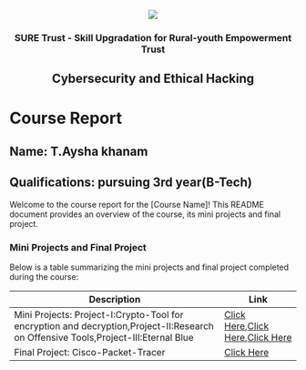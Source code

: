 <!-- PROJECT LOGO -->
<br />

<div align="center">
   <img src='https://user-images.githubusercontent.com/73131499/166115643-d3187f47-d38f-41b2-ae42-5ecbbc60de14.png' />


<h3 align="center">SURE Trust - Skill Upgradation for Rural-youth Empowerment Trust</h3>
  <h2> Cybersecurity and Ethical Hacking </h2>
</div>

# Course Report

## Name: T.Aysha khanam

## Qualifications: pursuing 3rd year(B-Tech)

Welcome to the course report for the [Course Name]! This README document provides an overview of the course, its mini projects and final project.

### Mini Projects and Final Project

Below is a table summarizing the mini projects and final project completed during the course:

| Description                               | Link                                    |
|-------------------------------------------|-----------------------------------------|
| Mini Projects: Project-I:Crypto-Tool for encryption and decryption,Project-II:Research on Offensive Tools,Project-III:Eternal Blue    | [Click Here](https://github.com/sure-trust/G4_CS/tree/main/Mini%20Projects/Aysha%20Khan/Project-I),[Click Here](https://github.com/sure-trust/G4_CS/tree/main/Mini%20Projects/Aysha%20Khan/Project-II),[Click Here](https://github.com/sure-trust/G4_CS/tree/main/Mini%20Projects/Aysha%20Khan/Project-III)                         |
| Final Project: Cisco-Packet-Tracer   | [Click Here](https://github.com/sure-trust/G4_CS/tree/main/Final%20Capstone%20Project/Aysha%20Khan)                         |